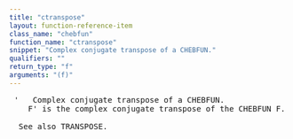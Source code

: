 ```yaml
---
title: "ctranspose"
layout: function-reference-item
class_name: "chebfun"
function_name: "ctranspose"
snippet: "Complex conjugate transpose of a CHEBFUN."
qualifiers: ""
return_type: "f"
arguments: "(f)"
---
```


<pre class="help-text"> '   Complex conjugate transpose of a CHEBFUN.
    F' is the complex conjugate transpose of the CHEBFUN F.
 
  See also TRANSPOSE.
</pre>